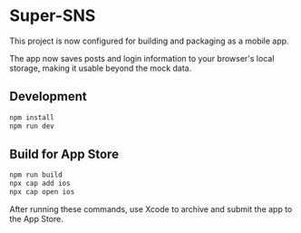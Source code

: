 # Super-SNS

This project is now configured for building and packaging as a mobile app.

The app now saves posts and login information to your browser's local storage, making it usable beyond the mock data.

## Development

```bash
npm install
npm run dev
```

## Build for App Store

```bash
npm run build
npx cap add ios
npx cap open ios
```

After running these commands, use Xcode to archive and submit the app to the App Store.
